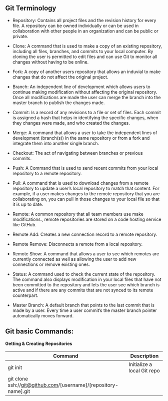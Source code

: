 ## Git Terminology 
- Repository:
Contains all project files and the revision history for every file. A repository can be owned individually or can be used in collaboration with other people in an organization and can be public or private.

- Clone:
A command that is used to make a copy of an existing repository, including all files, branches, and commits to your local computer. By cloning the user is permitted to edit files and can use Git to monitor all changes without having to be online. 
 
- Fork:
A copy of another users repository that allows an induvial to make changes that do not affect the original project.
 
- Branch:
An independent line of development which allows users to continue making modification without affecting the original repository. Once all modifications are made the user can merge the branch into the master branch to publish the changes made. 

- Commit:
Is a record of any revisions to a file or set of files.  Each commit is assigned a hash that helps in identifying the specific changes, when they changes were made, and who created the changes. 

- Merge:
A command that allows a user to take the independent lines of development (branch(s)) in the same repository or from a fork and integrate them into another single branch.

- Checkout:
The act of navigating between branches or previous commits. 

- Push:
A Command that is used to send recent commits from your local repository to a remote repository.

- Pull:
A command that is used to download changes from a remote repository to update a user’s local repository to match that content. For example, if a user makes changes to the remote repository that you are collaborating on, you can pull in those changes to your local file so that it is up to date.  

- Remote:
A common repository that all team members use make modifications., remote repositories are stored on a code hosting service like GitHub. 

- Remote Add:
Creates a new connection record to a remote repository.

- Remote Remove: 
Disconnects a remote from a local repository. 

- Remote Show: 
A command that allows a user to see which remotes are currently connected as well as allowing the user to add new connections or remove existing ones. 

- Status:
A command used to check the current state of the repository. The command also displays modification in your local files that have not been committed to the repository and lets the user see which branch is active and if there are any commits that are not synced to its remote counterpart. 

- Master Branch:
A default branch that points to the last commit that is made by a user. Every time a user commit’s the master branch pointer automatically moves forward. 



## Git basic Commands:

**Getting & Creating Repositories**

 | Command   | Description   |
 | ----------| --------------|
 | git init  | Initialize a local Git repo |
 | git clone ssh://git@github.com/[username]/[repository-name].git   | | ssh://git@github.com/[username]/[repository-name].git	Create a local copy of a remote repositorysitory |


 
